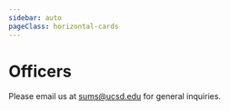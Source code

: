 ```yaml
---
sidebar: auto
pageClass: horizontal-cards
---
```


# Officers

Please email us at [sums@ucsd.edu](mailto:sums@ucsd.edu) for general inquiries.

<!-- PRESIDENT -->

<Officer
    name="Fred Rajasekaran"
    image="FrederickRajasekaran.jpg"
    email="frajasek@ucsd.edu"
    major="Math, Physics"
    year="4th Year, Sixth">
<template v-slot:title>

## President

</template>
<template v-slot:extra>

> I joined SUMS because I wanted to be around other likeminded people who have a passion for math.
> As president, I hope to help spread this passion to others at UCSD and help the club grow.

Favorite Fields of Math: *Probability and PDEs* <br />
Favorite Math Classes: *MATH 140* <br />
Hobbies: *Lifting, Travelling, Basketball* <br />
Site: [sites.google.com/fredraj](https://sites.google.com/view/fredraj)

</template>
</Officer>

<!-- VICE PRESIDENT INTERNAL -->

<Officer
    name="Seung Hyun &quot;Harry&quot; Cheon"
    image="HarryCheon.JPG"
    email="scheon@ucsd.edu"
    major="Applied Mathematics and Data Science"
    year="3rd Year, Warren">
<template v-slot:title>

## Vice President Internal

</template>
<template v-slot:extra>

> I joined SUMS in the hopes to contribute to the undergraduate Mathematics program here at UCSD.
> Despite the large undergraduate population, the Mathematics department doesn't have a very strong presence on campus.
> I wish to change that and make UCSD a place where you can be proud of being a part of the Math program.

Favorite Fields of Math: *Probability & Statistics, Graph Theory* <br />
Favorite Math Classes: *MATH 154, Math 170A* <br />
Hobbies: *Golf, Basketball, Baseball, Cooking, Reading*

</template>
</Officer>

<!-- VICE PRESIDENT EXTERNAL -->

<Officer
    name="Julie Galang"
    image="JulieGalang.jpg"
    email="jgalang@ucsd.edu"
    major="ICAM Music, Mathematics minor"
    year="3rd Year, Marshall">
<template v-slot:title>

## Vice President External

</template>
<template v-slot:extra>

> I joined SUMS to meet other students who share the same interests in math as I do.
> As an officer, I hope to get more people involved and interested in math.

Favorite Fields of Math: *Real Analysis* <br />
Favorite Math Classes: *Math 140A* <br />
Hobbies: *Playing music, Crocheting, Baking*

</template>
</Officer>

<!-- SECRETARY -->

<Officer
    name="Shir Levin"
    image="ShirLevin.jpg"
    email="sblevin@ucsd.edu"
    major="Applied Mathematics"
    year="3rd Year, Sixth">
<template v-slot:title>

## Secretary

</template>
<template v-slot:extra>

> I joined SUMS to connect with my peers in the math department. 

Favorite Fields of Math: *Probability and Statistics* <br />
Favorite Math Classes: *MATH 180A, MATH 181A* <br />
Hobbies: *Reading and Hiking*

</template>
</Officer>

<!-- TREASURER -->

<Officer
    name="Alliya Eid"
    image="AlliyaEid.jpeg"
    email="aeid@ucsd.edu"
    major="Math-Secondary Education"
    year="3rd Year, Sixth">
<template v-slot:title>

## Treasurer

</template>
<template v-slot:extra>

> I joined SUMS to meet others who are in the same field as me and have a passion for math.
> I hope to get more people involved within the community and have some fun.

Favorite Fields of Math: *Linear Algebra and Statistics* <br />
Favorite Math Classes: *MATH 183, MATH 102* <br />
Hobbies: *Baking, Going to Concerts*

</template>
</Officer>

<!-- EVENTS CHAIR -->

<Officer
    name="Gallant Tsao"
    image="GallantTsao.jpg"
    email="ctsao@ucsd.edu"
    major="Applied Mathematics"
    year="2nd Year, Sixth">
<template v-slot:title>

## Events Chair

</template>
<template v-slot:extra>

> Meet more people interested in math :)

Favorite Fields of Math: *Chaos Theory* <br />
Favorite Math Classes: *Math 31AH* <br />
Hobbies: *Tennis* <br />

</template>
</Officer>

<!-- WORKSHOPS CHAIR -->

<Officer
    name="Devanshi Jain"
    image="DevanshiJain.PNG"
    email="djain@ucsd.edu"
    major="Mathematics, Computer Science"
    year="2nd Year, Revelle">
<template v-slot:title>

## Workshops Chair

</template>
<template v-slot:extra>

> I joined SUMS since it is a great place to be around people with a similar passion for math. 
> It is a welcoming and close-knit community for math majors, and as an officer, I hope to get more people involved and provide an opportunity for them to learn and connect. 

Favorite Fields of Math: *Linear Algebra and Combinatorics* <br />
Favorite Math Classes: *Math 31AH, Math 184* <br />
Hobbies: *Flying, Jump Roping, Cooking, Minesweeper, Chess*

</template>
</Officer>

<!-- PUBLICITY CHAIR -->

<Officer
    name="Julie Hunter"
    image="JulieHunter.jpeg"
    email="jmhunter@ucsd.edu"
    major="Applied Mathematics"
    year="2nd Year, Revelle">
<template v-slot:title>

## Publicity Chair

</template>
<template v-slot:extra>

> I joined SUMS because I wanted to meet more math majors and learn more about what career fields I could go into with a math degree.
> I really love being around other students that enjoy math as much as I do.

Favorite Fields of Math: *Calculus* <br />
Favorite Math Classes: *MATH 20C* <br />
Hobbies: *Soccer, Running, Crafts, Painting*

</template>
</Officer>

<!-- HISTORIAN -->

<Officer
    name="Anuj Jain"
    image="AnujJain.jpg"
    email="anj008@ucsd.edu"
    major="Mathematics, Computer Science - Ocean and Atmospheric Sciences"
    year="2nd Year, Marshall">
<template v-slot:title>

## Historian

</template>
<template v-slot:extra>

> To help expand the Mathematical community at UCSD and organize useful competitions & workshops

Favorite Fields of Math: *Calculus, Permutations and Combination* <br />
Favorite Math Classes: *Math 20 Series* <br />
Hobbies: *Badminton, Table Tennis, Music*

</template>
</Officer>

<!-- TECH CHAIR -->

<Officer
    name="Mica Li"
    image="MicaLi.jpg"
    email="myl010@ucsd.edu"
    major="Applied Mathematics"
    year="2nd Year, ERC">
<template v-slot:title>

## Tech Chair

</template>
<template v-slot:extra>

> I joined SUMS because I wanted to meet other math majors in a more social setting and to also find others who are passionate about mathematics.

Favorite Fields of Math: *Analysis and Number Theory* <br />
Favorite Math Classes: *Math 20E* <br />
Hobbies: *Running, Knitting, Watching TV Shows*

</template>
</Officer>

<!-- COMMUNITY ADVISOR -->

<Officer
    name="Kelly Simmons"
    image="APM.jpeg"
    email="k1simmons@ucsd.edu"
    major=""
    year="Department of Mathematics">
<template v-slot:title>

## Community Advisor

</template>
<template v-slot:extra>

> Kelly Simmons is the Community Advisor of SUMS. 

</template>
</Officer>
